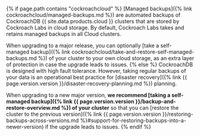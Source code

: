 {% if page.path contains "cockroachcloud" %}
[Managed backups]({% link cockroachcloud/managed-backups.md %}) are automated backups of CockroachDB {{ site.data.products.cloud }} clusters that are stored by Cockroach Labs in cloud storage. By default, Cockroach Labs takes and retains managed backups in all Cloud clusters.

When upgrading to a major release, you can optionally [take a self-managed backup]({% link cockroachcloud/take-and-restore-self-managed-backups.md %}) of your cluster to your own cloud storage, as an extra layer of protection in case the upgrade leads to issues.
{% else %}
CockroachDB is designed with high fault tolerance. However, taking regular backups of your data is an operational best practice for [disaster recovery]({% link {{ page.version.version }}/disaster-recovery-planning.md %}) planning.

When upgrading to a new major version, **we recommend [taking a self-managed backup]({% link {{ page.version.version }}/backup-and-restore-overview.md %}) of your cluster** so that you can [restore the cluster to the previous version]({% link {{ page.version.version }}/restoring-backups-across-versions.md %}#support-for-restoring-backups-into-a-newer-version) if the upgrade leads to issues.
{% endif %}
